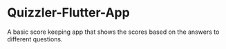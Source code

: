 # Quizzler-Flutter-App
A basic score keeping app that shows the scores based on the answers to different questions.

